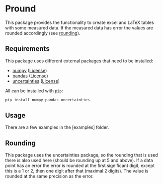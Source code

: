 # Pround

This package provides the functionality to create excel and LaTeX tables with some measured data. If the measured data has error the values are rounded accordingly (see [rounding](#Rounding)).

## Requirements

This package uses different external packages that need to be installed:

- [numpy](https://numpy.org) ([License](https://numpy.org/doc/stable/license.html))
- [pandas](https://pandas.pydata.org) ([License](https://github.com/pandas-dev/pandas/blob/main/LICENSE))
- [uncertainties](https://pythonhosted.org/uncertainties/) ([License](https://pythonhosted.org/uncertainties/#license))

All can be installed with `pip`:

```bash
pip install numpy pandas uncertainties
```

## Usage

There are a few examples in the [examples] folder. 

## Rounding

This package uses the uncertainties package, so the rounding that is used there is also used here (should be rounding up at 5 and above). If a data point has an error the error is rounded at the first significant digit, except this is a 1 or 2, then one digit after that (maximal 2 digits). The value is rounded at the same precision as the error. 

